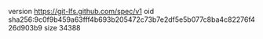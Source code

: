 version https://git-lfs.github.com/spec/v1
oid sha256:9c0f9b459a63fff4b693b205472c73b7e2df5e5b077c8ba4c82276f426d903b9
size 34388
